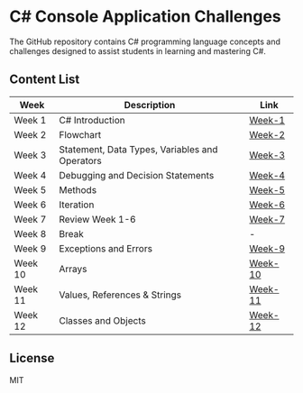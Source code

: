 # C# Console Application Challenges

The GitHub repository contains C# programming language concepts and challenges designed to assist students in learning and mastering C#.

## Content List

| Week | Description | Link 
| ------ | ------ | ------ |
| Week 1 | C# Introduction | [Week-1](https://github.com/BuenoIT/csharp-console-challenges/tree/main/Week_1)|
| Week 2 | Flowchart | [Week-2](https://github.com/BuenoIT/csharp-console-challenges/tree/main/Week_2)|
| Week 3 | Statement, Data Types, Variables and Operators | [Week-3](https://github.com/BuenoIT/csharp-console-challenges/tree/main/Week_3)|
| Week 4 | Debugging and Decision Statements | [Week-4](https://github.com/BuenoIT/csharp-console-challenges/tree/main/Week_4)|
| Week 5 | Methods | [Week-5](https://github.com/BuenoIT/csharp-console-challenges/tree/main/Week_5)|
| Week 6 | Iteration | [Week-6](https://github.com/BuenoIT/csharp-console-challenges/tree/main/Week_6)|
| Week 7 | Review Week 1-6 | [Week-7](https://github.com/BuenoIT/csharp-console-challenges/tree/main/Week_7)|
| Week 8 | Break | - |
| Week 9 | Exceptions and Errors | [Week-9](https://github.com/BuenoIT/csharp-console-challenges/tree/main/Week_9)|
| Week 10 | Arrays | [Week-10](https://github.com/BuenoIT/csharp-console-challenges/tree/main/Week_10)|
| Week 11 | Values, References & Strings  | [Week-11](https://github.com/BuenoIT/csharp-console-challenges/tree/main/Week_11)|
| Week 12 | Classes and Objects | [Week-12](https://github.com/BuenoIT/csharp-console-challenges/tree/main/Week_12)|


## License

MIT
